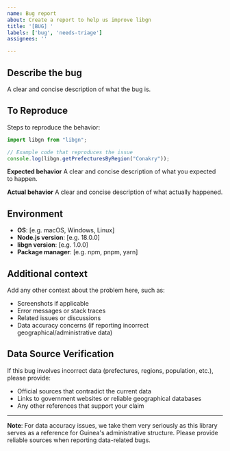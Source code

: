 ```yaml
---
name: Bug report
about: Create a report to help us improve libgn
title: '[BUG] '
labels: ['bug', 'needs-triage']
assignees: ''

---
```


## Describe the bug

A clear and concise description of what the bug is.

## To Reproduce

Steps to reproduce the behavior:

```typescript
import libgn from "libgn";

// Example code that reproduces the issue
console.log(libgn.getPrefecturesByRegion("Conakry"));
```

**Expected behavior**
A clear and concise description of what you expected to happen.

**Actual behavior**
A clear and concise description of what actually happened.

## Environment

- **OS**: [e.g. macOS, Windows, Linux]
- **Node.js version**: [e.g. 18.0.0]
- **libgn version**: [e.g. 1.0.0]
- **Package manager**: [e.g. npm, pnpm, yarn]

## Additional context

Add any other context about the problem here, such as:
- Screenshots if applicable
- Error messages or stack traces
- Related issues or discussions
- Data accuracy concerns (if reporting incorrect geographical/administrative data)

## Data Source Verification

If this bug involves incorrect data (prefectures, regions, population, etc.), please provide:
- Official sources that contradict the current data
- Links to government websites or reliable geographical databases
- Any other references that support your claim

---

**Note**: For data accuracy issues, we take them very seriously as this library serves as a reference for Guinea's administrative structure. Please provide reliable sources when reporting data-related bugs.
